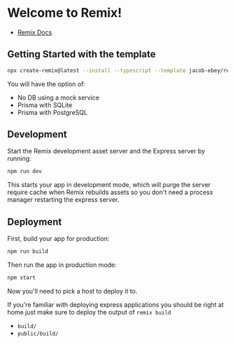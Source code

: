 # Welcome to Remix!

- [Remix Docs](https://remix.run/docs)

## Getting Started with the template

```sh
npx create-remix@latest --install --typescript --template jacob-ebey/remix-dashboard-template
```

You will have the option of:

- No DB using a mock service
- Prisma with SQLite
- Prisma with PostgreSQL

## Development

Start the Remix development asset server and the Express server by running:

```sh
npm run dev
```

This starts your app in development mode, which will purge the server require cache when Remix rebuilds assets so you don't need a process manager restarting the express server.

## Deployment

First, build your app for production:

```sh
npm run build
```

Then run the app in production mode:

```sh
npm start
```

Now you'll need to pick a host to deploy it to.

If you're familiar with deploying express applications you should be right at home just make sure to deploy the output of `remix build`

- `build/`
- `public/build/`
